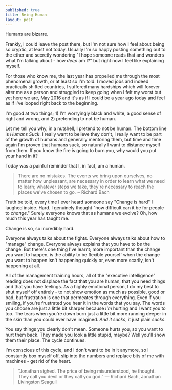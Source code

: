 ```yaml
---
published: true
title: Being Human
layout: post
---
```

Humans are bizarre.

Frankly, I could leave the post there, but I'm not sure how I feel about being so cryptic, at least not today. Usually I'm so happy posting something out to the ether and secretly wondering "I hope someone reads that and wonders what I'm talking about - how _deep_ am I?" but right now I feel like explaining myself.

For those who know me, the last year has propelled me through the most phenomenal growth, or at least so I'm told. I moved jobs and indeed practically shifted countries, I suffered many hardships which will forever alter me as a person and struggled to keep going when I felt my worst but yet here we are, May 2016 and it's as if I could be a year ago today and feel as if I've looped right back to the beginning.

I'm good at two things; 1) I'm worryingly black and white, a good sense of right and wrong, and 2) pretending to not be human.

Let me tell you why, in a nutshell, I pretend to not be human. The bottom line is *Humans Suck*. I really want to believe they don't, I really want to be part of the growth of humans and generally mentoring them, but time and time again I'm proven that humans suck, so naturally I want to distance myself from them. If you know the fire is going to burn you, why would you put your hand in it?

Today was a painful reminder that I, in fact, am a human.

> There are no mistakes. The events we bring upon ourselves, no matter how unpleasant, are necessary in order to learn what we need to learn; whatever steps we take, they're necessary to reach the places we've chosen to go. ~ Richard Bach

Truth be told, every time I ever heard someone say "Change is hard" I laughed inside. Hard. I genuinely thought "how difficult can it be for people to _change_." Surely everyone knows that as humans we evolve? Oh, how much this year has taught me.

Change is so, so incredibly hard.

Everyone always talks about the fights. Everyone always talks about how to "manage" change. Everyone always explains that you have to *be* the change. But there's one thing I've learnt; more important than the change you want to happen, is the ability to be flexible yourself when the change you want to happen isn't happening quickly or, even more scarily, isn't happening at all.

All of the management training hours, all of the "executive intelligence" reading does not displace the fact that you are human, that you need things and that you have feelings. As a highly emotional person, I do my best to shut myself off entirely - to not show emotion as much as possible, good or bad, but frustration is one that permeates through everything. Even if you smiling, if you're frustrated you hear it in the words that you say. The words you choose are just a little bit sharper because *I'm* hurting and I want you to too. The tears when you're down burn just a little bit more running deeper in the skin than you could ever have imagined. _And it sucks_, it just plain *sucks*.

You say things you clearly don't mean. Someone hurts you, so you want to hurt them back. They made you look a little stupid, maybe? Well you'll show them their place. The cycle continues.

I'm conscious of this cycle, and I don't want to be in it anymore, so I constantly box myself off, slip into the numbers and replace bits of me with machines - get rid of the heart.

> “Jonathan sighed. The price of being misunderstood, he thought. They call you devil or they call you god.” ― Richard Bach, Jonathan Livingston Seagull
